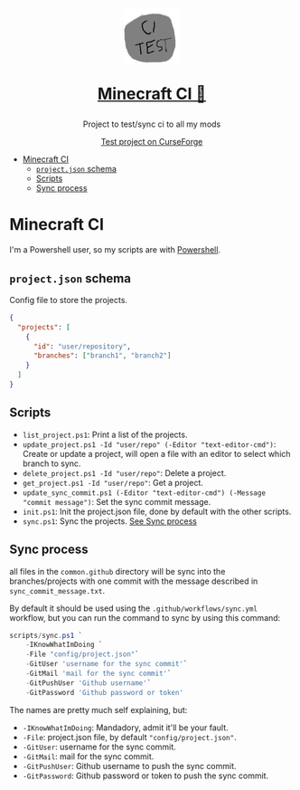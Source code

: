 <h1 align="center">
<a href="https://github.com/ate47/mc_ci">
<img src="docs/logo.png" alt="Logo" width="100" height="100">

**Minecraft CI 🚀**
</a>

</h1>

<div align="center">

Project to test/sync ci to all my mods

[Test project on CurseForge](https://www.curseforge.com/minecraft/mc-mods/ci-test-mod)

</div>

- [Minecraft CI](#minecraft-ci)
  - [`project.json` schema](#projectjson-schema)
  - [Scripts](#scripts)
  - [Sync process](#sync-process)

# Minecraft CI

I'm a Powershell user, so my scripts are with [Powershell](https://docs.microsoft.com/en-us/powershell/scripting/install/installing-powershell?view=powershell-7).

## `project.json` schema

Config file to store the projects.

```json
{
  "projects": [
    {
      "id": "user/repository",
      "branches": ["branch1", "branch2"]
    }
  ]
}
```

## Scripts

- `list_project.ps1`: Print a list of the projects.
- `update_project.ps1 -Id "user/repo" (-Editor "text-editor-cmd")`: Create or update a project, will open a file with an editor to select which branch to sync.
- `delete_project.ps1 -Id "user/repo"`: Delete a project.
- `get_project.ps1 -Id "user/repo"`: Get a project.
- `update_sync_commit.ps1 (-Editor "text-editor-cmd") (-Message "commit message")`: Set the sync commit message.
- `init.ps1`: Init the project.json file, done by default with the other scripts.
- `sync.ps1`: Sync the projects. [See Sync process](#sync-process-)

## Sync process

all files in the `common.github` directory will be sync into the branches/projects with one commit with the message described in `sync_commit_message.txt`.

By default it should be used using the `.github/workflows/sync.yml` workflow, but you can run the command to sync by using this command:

```powershell
scripts/sync.ps1 `
    -IKnowWhatImDoing `
    -File "config/project.json"`
    -GitUser 'username for the sync commit'`
    -GitMail 'mail for the sync commit'`
    -GitPushUser 'Github username'`
    -GitPassword 'Github password or token'
```

The names are pretty much self explaining, but:

- `-IKnowWhatImDoing`: Mandadory, admit it'll be your fault.
- `-File`: project.json file, by default `"config/project.json"`.
- `-GitUser`: username for the sync commit.
- `-GitMail`: mail for the sync commit.
- `-GitPushUser`: Github username to push the sync commit.
- `-GitPassword`: Github password or token to push the sync commit.
